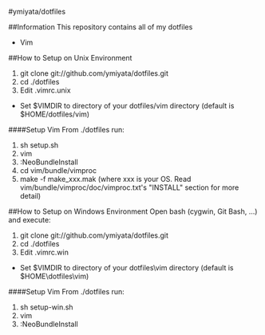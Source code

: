 #ymiyata/dotfiles

##Information
This repository contains all of my dotfiles

- Vim

##How to Setup on Unix Environment
1. git clone git://github.com/ymiyata/dotfiles.git
2. cd ./dotfiles
3. Edit .vimrc.unix
 - Set $VIMDIR to directory of your dotfiles/vim directory (default is $HOME/dotfiles/vim)

####Setup Vim
From ./dotfiles run:

1. sh setup.sh
2. vim
3. :NeoBundleInstall
4. cd vim/bundle/vimproc
5. make -f make_xxx.mak (where xxx is your OS. Read vim/bundle/vimproc/doc/vimproc.txt's "INSTALL" section for more detail)

##How to Setup on Windows Environment
Open bash (cygwin, Git Bash, ...) and execute:

1. git clone git://github.com/ymiyata/dotfiles.git
2. cd ./dotfiles
3. Edit .vimrc.win
 - Set $VIMDIR to directory of your dotfiles\vim directory (default is $HOME\dotfiles\vim)

####Setup Vim
From ./dotfiles run:

1. sh setup-win.sh
2. vim
3. :NeoBundleInstall
